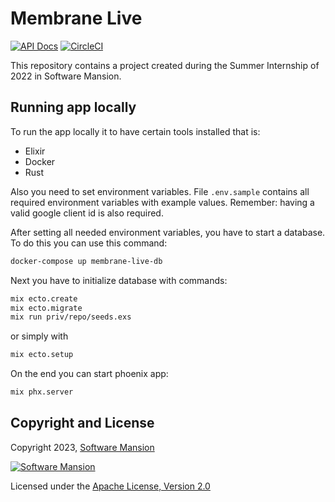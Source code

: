 # Membrane Live

[![API Docs](https://img.shields.io/badge/api-docs-yellow.svg?style=flat)](https://hexdocs.pm/membrane_core)
[![CircleCI](https://circleci.com/gh/membraneframework-labs/membrane_live.svg?style=svg)](https://circleci.com/gh/membraneframework-labs/membrane_live)

This repository contains a project created during the Summer Internship of 2022 in Software Mansion.

## Running app locally

To run the app locally it to have certain tools installed that is:

- Elixir
- Docker
- Rust

Also you need to set environment variables. File `.env.sample` contains all required environment variables with example values. Remember: having a valid google client id is also required.

After setting all needed environment variables, you have to start a database. To do this you can use this command:

```sh
docker-compose up membrane-live-db
```

Next you have to initialize database with commands:

```sh
mix ecto.create
mix ecto.migrate
mix run priv/repo/seeds.exs
```

or simply with

```sh
mix ecto.setup
```

On the end you can start phoenix app:

```sh
mix phx.server
```

## Copyright and License

Copyright 2023, [Software Mansion](https://swmansion.com/?utm_source=git&utm_medium=readme&utm_campaign=membrane_template_plugin)

[![Software Mansion](https://logo.swmansion.com/logo?color=white&variant=desktop&width=200&tag=membrane-github)](https://swmansion.com/?utm_source=git&utm_medium=readme&utm_campaign=membrane_template_plugin)

Licensed under the [Apache License, Version 2.0](LICENSE)

